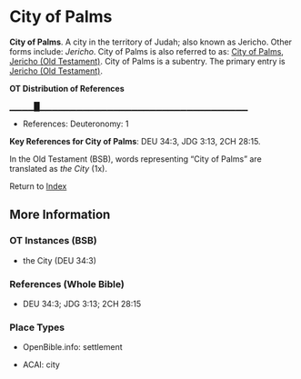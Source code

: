 # City of Palms
**City of Palms**. 
A city in the territory of Judah; also known as Jericho. 
Other forms include: 
*Jericho*. 
City of Palms is also referred to as: 
[City of Palms](CityOfPalms.2.md), [Jericho (Old Testament)](Jericho.md). 
City of Palms is a subentry. The primary entry is 
[Jericho (Old Testament)](Jericho.md). 


**OT Distribution of References**

▁▁▁▁█▁▁▁▁▁▁▁▁▁▁▁▁▁▁▁▁▁▁▁▁▁▁▁▁▁▁▁▁▁▁▁▁▁▁
* References: Deuteronomy: 1



**Key References for City of Palms**: 
DEU 34:3, JDG 3:13, 2CH 28:15. 


In the Old Testament (BSB), words representing “City of Palms” are translated as 
*the City* (1x). 




Return to [Index](00-Index.md)

## More Information

### OT Instances (BSB)

* the City (DEU 34:3)



### References (Whole Bible)

* DEU 34:3; JDG 3:13; 2CH 28:15


### Place Types

* OpenBible.info: settlement

* ACAI: city




